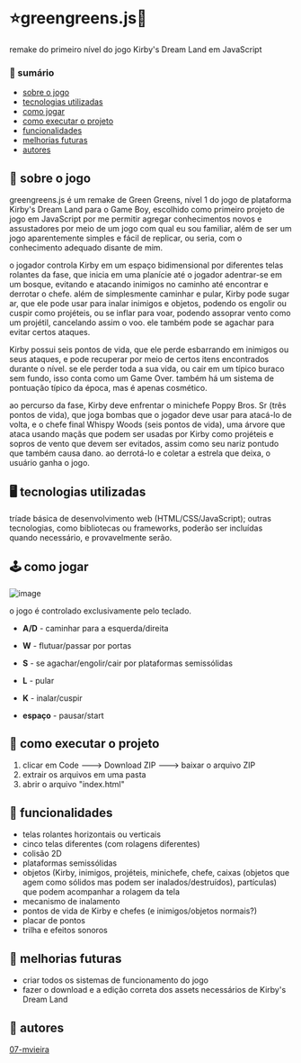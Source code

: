 [//]: # (readme a ser aprimorado no futuro)

# ⭐greengreens.js🌳
remake do primeiro nível do jogo Kirby's Dream Land em JavaScript

### 🧾 sumário
- [sobre o jogo](#sobre)
- [tecnologias utilizadas](#tec)
- [como jogar](#controles)
- [como executar o projeto](#exe)
- [funcionalidades](#func)
- [melhorias futuras](#melhorias)
- [autores](#autores)

<a name="sobre"/>

## 💫 sobre o jogo

greengreens.js é um remake de Green Greens, nível 1 do jogo de plataforma Kirby's Dream Land para o Game Boy, escolhido como primeiro projeto de jogo em JavaScript por me permitir agregar conhecimentos novos e assustadores por meio de um jogo com qual eu sou familiar, além de ser um jogo aparentemente simples e fácil de replicar, ou seria, com o conhecimento adequado disante de mim.

o jogador controla Kirby em um espaço bidimensional por diferentes telas rolantes da fase, que inicia em uma planície até o jogador adentrar-se em um bosque, evitando e atacando inimigos no caminho até encontrar e derrotar o chefe. além de simplesmente caminhar e pular, Kirby pode sugar ar, que ele pode usar para inalar inimigos e objetos, podendo os engolir ou cuspir como projéteis, ou se inflar para voar, podendo assoprar vento como um projétil, cancelando assim o voo. ele também pode se agachar para evitar certos ataques.

Kirby possui seis pontos de vida, que ele perde esbarrando em inimigos ou seus ataques, e pode recuperar por meio de certos itens encontrados durante o nível. se ele perder toda a sua vida, ou cair em um típico buraco sem fundo, isso conta como um Game Over. também há um sistema de pontuação típico da época, mas é apenas cosmético.

ao percurso da fase, Kirby deve enfrentar o minichefe Poppy Bros. Sr (três pontos de vida), que joga bombas que o jogador deve usar para atacá-lo de volta, e o chefe final Whispy Woods (seis pontos de vida), uma árvore que ataca usando maçãs que podem ser usadas por Kirby como projéteis e sopros de vento que devem ser evitados, assim como seu nariz pontudo que também causa dano. ao derrotá-lo e coletar a estrela que deixa, o usuário ganha o jogo.

<a name="tec"/>

## 🖥️ tecnologias utilizadas

tríade básica de desenvolvimento web (HTML/CSS/JavaScript); outras tecnologias, como bibliotecas ou frameworks, poderão ser incluídas quando necessário, e provavelmente serão.

<a name="controles"/>

## 🕹️ como jogar

![image](https://github.com/user-attachments/assets/48a8407b-b6d6-4034-bbe4-2ddb951fee29)

o jogo é controlado exclusivamente pelo teclado.

- **A/D** - caminhar para a esquerda/direita
- **W** - flutuar/passar por portas
- **S** - se agachar/engolir/cair por plataformas semissólidas

- **L** - pular
- **K** - inalar/cuspir

- **espaço** - pausar/start

<a name="exe"/>

## 📁 como executar o projeto

1. clicar em Code ---> Download ZIP ---> baixar o arquivo ZIP
2. extrair os arquivos em uma pasta
3. abrir o arquivo "index.html"

<a name="func"/>

## 🚀 funcionalidades

- telas rolantes horizontais ou verticais
- cinco telas diferentes (com rolagens diferentes)
- colisão 2D
- plataformas semissólidas
- objetos (Kirby, inimigos, projéteis, minichefe, chefe, caixas (objetos que agem como sólidos mas podem ser inalados/destruídos), partículas) que podem acompanhar a rolagem da tela
- mecanismo de inalamento
- pontos de vida de Kirby e chefes (e inimigos/objetos normais?)
- placar de pontos
- trilha e efeitos sonoros

<a name="melhorias"/>

## 🚧 melhorias futuras

- criar todos os sistemas de funcionamento do jogo
- fazer o download e a edição correta dos assets necessários de Kirby's Dream Land

<a name="autores"/>

## 👤 autores

[07-mvieira](https://www.github.com/07-mvieira/)
